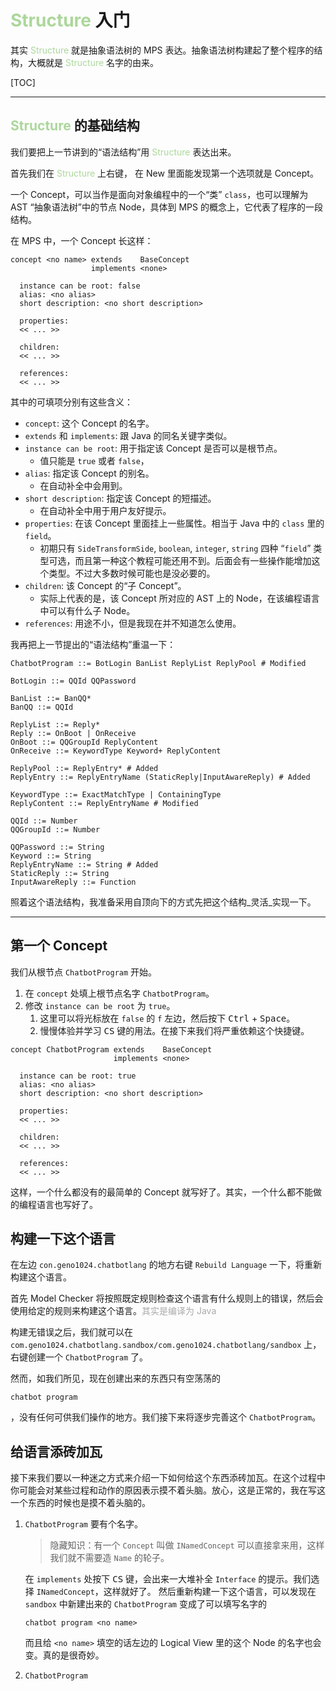 # <span style="color: rgb(172, 215, 155)">Structure</span> 入门

其实 <span style="color: rgb(172, 215, 155)">Structure</span> 就是抽象语法树的 MPS 表达。抽象语法树构建起了整个程序的结构，大概就是 <span style="color: rgb(172, 215, 155)">Structure</span> 名字的由来。

[TOC]

---

## <span style="color: rgb(172, 215, 155)">Structure</span> 的基础结构

我们要把上一节讲到的“语法结构”用 <span style="color: rgb(172, 215, 155)">Structure</span> 表达出来。

首先我们在 <span style="color: rgb(172, 215, 155)">Structure</span> 上右键， 在 New 里面能发现第一个选项就是 Concept。

一个 Concept，可以当作是面向对象编程中的一个“类” `class`，也可以理解为 AST “抽象语法树”中的节点 Node，具体到 MPS 的概念上，它代表了程序的一段结构。

在 MPS 中，一个 Concept 长这样：

```mps-structure
concept <no name> extends    BaseConcept
                  implements <none>

  instance can be root: false
  alias: <no alias>
  short description: <no short description>
  
  properties:
  << ... >>
  
  children:
  << ... >>
  
  references:
  << ... >>
```

其中的可填项分别有这些含义：
- `concept`: 这个 Concept 的名字。
- `extends` 和 `implements`: 跟 Java 的同名关键字类似。
- `instance can be root`: 用于指定该 Concept 是否可以是根节点。
    - 值只能是 `true` 或者 `false`，
- `alias`: 指定该 Concept 的别名。
    - 在自动补全中会用到。
- `short description`: 指定该 Concept 的短描述。
    - 在自动补全中用于用户友好提示。
- `properties`: 在该 Concept 里面挂上一些属性。相当于 Java 中的 `class` 里的 `field`。
    - 初期只有 `SideTransformSide`, `boolean`, `integer`, `string` 四种 “`field`” 类型可选，而且第一种这个教程可能还用不到。后面会有一些操作能增加这个类型。不过大多数时候可能也是没必要的。
- `children`: 该 Concept 的“子 Concept”。
    - 实际上代表的是，该 Concept 所对应的 AST 上的 Node，在该编程语言中可以有什么子 Node。
- `references`: 用途不小，但是我现在并不知道怎么使用。

我再把上一节提出的“语法结构”重温一下：

```bnf
ChatbotProgram ::= BotLogin BanList ReplyList ReplyPool # Modified

BotLogin ::= QQId QQPassword

BanList ::= BanQQ*
BanQQ ::= QQId

ReplyList ::= Reply*
Reply ::= OnBoot | OnReceive
OnBoot ::= QQGroupId ReplyContent
OnReceive ::= KeywordType Keyword+ ReplyContent

ReplyPool ::= ReplyEntry* # Added
ReplyEntry ::= ReplyEntryName (StaticReply|InputAwareReply) # Added

KeywordType ::= ExactMatchType | ContainingType
ReplyContent ::= ReplyEntryName # Modified

QQId ::= Number
QQGroupId ::= Number

QQPassword ::= String
Keyword ::= String
ReplyEntryName ::= String # Added
StaticReply ::= String
InputAwareReply ::= Function
```

照着这个语法结构，我准备采用自顶向下的方式先把这个结构_灵活_实现一下。

---

## 第一个 Concept

我们从根节点 `ChatbotProgram` 开始。

1. 在 `concept` 处填上根节点名字 `ChatbotProgram`。
2. 修改 `instance can be root` 为 `true`。
    1. 这里可以将光标放在 `false` 的 `f` 左边，然后按下 <kbd>Ctrl</kbd> + <kbd>Space</kbd>。
    2. 慢慢体验并学习 <kbd>CS</kbd> 键的用法。在接下来我们将严重依赖这个快捷键。

```mps-structure
concept ChatbotProgram extends    BaseConcept
                       implements <none>

  instance can be root: true
  alias: <no alias>
  short description: <no short description>
  
  properties:
  << ... >>
  
  children:
  << ... >>
  
  references:
  << ... >>
```

这样，一个什么都没有的最简单的 Concept 就写好了。其实，一个什么都不能做的编程语言也写好了。

## 构建一下这个语言

在左边 `con.geno1024.chatbotlang` 的地方右键 `Rebuild Language` 一下，将重新构建这个语言。

首先 Model Checker 将按照既定规则检查这个语言有什么规则上的错误，然后会使用给定的规则来构建这个语言。<span style="color: darkgray">其实是编译为 Java</span>

构建无错误之后，我们就可以在 `com.geno1024.chatbotlang.sandbox/com.geno1024.chatbotlang/sandbox` 上，右键创建一个 `ChatbotProgram` 了。

然而，如我们所见，现在创建出来的东西只有空荡荡的

```
chatbot program
```

，没有任何可供我们操作的地方。我们接下来将逐步完善这个 `ChatbotProgram`。

## 给语言添砖加瓦

接下来我们要以一种迷之方式来介绍一下如何给这个东西添砖加瓦。在这个过程中你可能会对某些过程和动作的原因表示摸不着头脑。放心，这是正常的，我在写这一个东西的时候也是摸不着头脑的。

1. `ChatbotProgram` 要有个名字。
    > 隐藏知识：有一个 `Concept` 叫做 `INamedConcept` 可以直接拿来用，这样我们就不需要造 `Name` 的轮子。
    
    在 `implements` 处按下 <kbd>CS</kbd> 键，会出来一大堆补全 `Interface` 的提示。我们选择 `INamedConcept`，这样就好了。
    然后重新构建一下这个语言，可以发现在 `sandbox` 中新建出来的 `ChatbotProgram` 变成了可以填写名字的
    
    ```
    chatbot program <no name>
    ```
    而且给 `<no name>` 填空的话左边的 Logical View 里的这个 Node 的名字也会变。真的是很奇妙。
2. `ChatbotProgram` 
